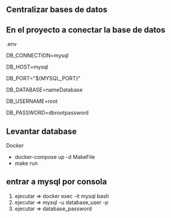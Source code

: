 ## Centralizar bases de datos

## En el proyecto a conectar la base de datos

.env

DB_CONNECTION=mysql

DB_HOST=mysql

DB_PORT="${MYSQL_PORT}"

DB_DATABASE=nameDatabase

DB_USERNAME=root

DB_PASSWORD=dbrootpassword

## Levantar database

Docker
- docker-compose up -d 
MakeFile
- make run

## entrar a mysql por consola

1) ejecutar => docker exec -it mysql bash
2) ejecutar => mysql -u database_user -p
3) ejecutar => database_password

